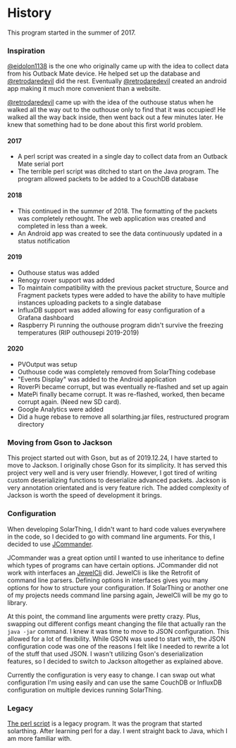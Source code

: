 # History
This program started in the summer of 2017.

### Inspiration
[@eidolon1138](https://github.com/eidolon1138) is the one who originally came up with the idea to collect data from his Outback Mate device. He helped
set up the database and [@retrodaredevil](https://github.com/retrodaredevil) did the rest. Eventually [@retrodaredevil](https://github.com/retrodaredevil) created an android app making it much
more convenient than a website.

[@retrodaredevil](https://github.com/retrodaredevil) came up with the idea of the outhouse status when he walked all the way out to the outhouse only to find
that it was occupied! He walked all the way back inside, then went back out a few minutes later. He knew that something
had to be done about this first world problem.


#### 2017
* A perl script was created in a single day to collect data from an Outback Mate serial port
* The terrible perl script was ditched to start on the Java program. The program allowed packets to be added to a CouchDB database
#### 2018
* This continued in the summer of 2018. The formatting of the packets was completely rethought. The web application
was created and completed in less than a week.
* An Android app was created to see the data continuously updated in a status notification
#### 2019
* Outhouse status was added
* Renogy rover support was added
* To maintain compatibility with the previous packet structure, Source and Fragment packets types were added to
have the ability to have multiple instances uploading packets to a single database
* InfluxDB support was added allowing for easy configuration of a Grafana dashboard
* Raspberry Pi running the outhouse program didn't survive the freezing temperatures (RIP outhousepi 2019-2019)
#### 2020
* PVOutput was setup
* Outhouse code was completely removed from SolarThing codebase
* "Events Display" was added to the Android application
* RoverPi became corrupt, but was eventually re-flashed and set up again
* MatePi finally became corrupt. It was re-flashed, worked, then became corrupt again. (Need new SD card).
* Google Analytics were added
* Did a huge rebase to remove all solarthing.jar files, restructured program directory


### Moving from Gson to Jackson
This project started out with Gson, but as of 2019.12.24, I have started to move to Jackson. I originally chose Gson for its
simplicity. It has served this project very well and is very user friendly. However, I got tired of writing custom
deserializing functions to deserialize advanced packets. Jackson is very annotation orientated and is very
feature rich. The added complexity of Jackson is worth the speed of development it brings.

### Configuration
When developing SolarThing, I didn't want to hard code values everywhere in the code, so I decided to
go with command line arguments. For this, I decided to use [JCommander](https://github.com/cbeust/jcommander).

JCommander was a great option until I wanted to use inheritance to define which types of programs can have
certain options. JCommander did not work with interfaces an [JewelCli](http://jewelcli.lexicalscope.com/) did. JewelCli
is like the Retrofit of command line parsers. Defining options in interfaces gives you many options for how to structure
your configuration. If SolarThing or another one of my projects needs command line parsing again, JewelCli will be my go to library.

At this point, the command line arguments were pretty crazy. Plus, swapping out different configs meant changing the
file that actually ran the `java -jar` command. I knew it was time to move to JSON configuration. This allowed for a lot of
flexibility. While GSON was used to start with, the JSON configuration code was one of the reasons I felt like I needed to rewrite a lot
of the stuff that used JSON. I wasn't utilizing Gson's deserialization features, so I decided to switch
to Jackson altogether as explained above.

Currently the configuration is very easy to change. I can swap out what configuration I'm using easily and can
use the same CouchDB or InfluxDB configuration on multiple devices running SolarThing.

### Legacy
[The perl script](../legacy/helloworld.pl) is a legacy program. It was the program that started solarthing.
After learning perl for a day. I went straight back to Java, which I am more familiar with.
